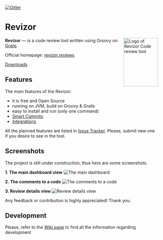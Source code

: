 
[![Gitter](https://badges.gitter.im/Join%20Chat.svg)](https://gitter.im/w32blaster/revizor?utm_source=badge&utm_medium=badge&utm_campaign=pr-badge)

Revizor
=======

 <img align="right" width="113" height="160" src="http://w32blaster.github.io/revizor/images/revizor-logo4-160.png" title="Logo of Revizor Code review tool" />

**Revizor** — is a code review tool written using Groovy on [Grails](https://grails.org/).

Official homepage: [revizor.reviews](http://revizor.reviews/)

[Downloads](https://github.com/w32blaster/revizor/releases)

Features
---------

The main features of the Revizor:

* it is free and Open Source
* running on JVM, build on Groovy & Grails
* easy to install and run (only one command)
* [Smart Commits](https://github.com/w32blaster/revizor/wiki/Smart-commits)
* [Integrations](https://github.com/w32blaster/revizor/wiki/Integrations)

All the planned features are listed in [Issue Tracker](https://github.com/w32blaster/revizor/issues). Please, submit
new one if you desire to see in the tool.

Screenshots
-----------

The project is still under construction, thus here are some screenshots.

**1. The main dashboard view**
![The main dashboard](http://w32blaster.github.io/revizor/images/screenshots/screenshot1.jpeg)

**2. The comments to a code**
![The comments to a code](http://w32blaster.github.io/revizor/images/screenshots/screenshot3.jpeg)

**3. Review details view**
![Review details view](http://w32blaster.github.io/revizor/images/screenshots/screenshot2.jpeg)

Any feedback or contribution is highly appreciated!
Thank you.

Development
-----------

Please, refer to the [Wiki page](https://github.com/w32blaster/revizor/wiki/How-to-prepare-developer-environment) to find all the 
information regarding development
